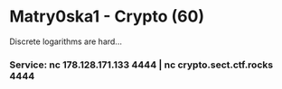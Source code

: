 # Matry0ska1 - Crypto (60)
Discrete logarithms are hard... 
### Service: nc 178.128.171.133 4444 | nc crypto.sect.ctf.rocks 4444 
